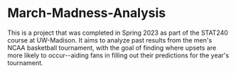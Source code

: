 # March-Madness-Analysis

This is a project that was completed in Spring 2023 as part of the STAT240 course at UW-Madison. It aims to analyze past results from the men's NCAA basketball tournament, with the goal of finding where upsets are more likely to occur--aiding fans in filling out their predictions for the year's tournament.

